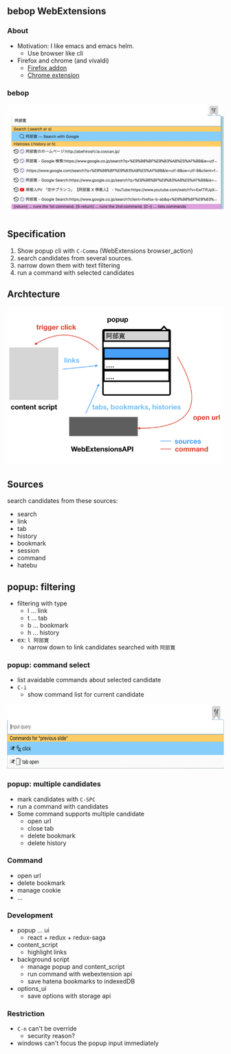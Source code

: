 ## bebop WebExtensions



### About

- Motivation: I like emacs and emacs helm.
  - Use browser like cli
- Firefox and chrome (and vivaldi)
  - [Firefox addon](https://addons.mozilla.org/ja/firefox/addon/bebop/)
  - [Chrome extension](https://chrome.google.com/webstore/detail/bebop/idiejicnogeolaeacihfjleoakggbdid)




### bebop

<img src="./images/bebop_popup.png" style="border: none;">


## Specification

1. Show popup cli with `C-Comma` (WebExtensions browser_action)
2. search candidates from several sources.
3. narrow down them with text filtering
4. run a command with selected candidates




## Archtecture

<img src="./images/bebop_arch.png" style="border: none;">



## Sources

search candidates from these sources:

- search
- link
- tab
- history
- bookmark
- session
- command
- hatebu



## popup: filtering

- filtering with type
  - l ... link
  - t ... tab
  - b ... bookmark
  - h ... history
- ex: `l 阿部寛`
  - narrow down to link candidates searched with `阿部寛`



### popup: command select

- list  avaidable commands about selected candidate
- `C-i`
  - show command list for current candidate

<img src="./images/bebop_command_list.png" height="150px" style="border: none;">



### popup: multiple candidates

- mark candidates with `C-SPC`
- run a command with candidates
- Some command supports multiple candidate
  - open url
  - close tab
  - delete bookmark
  - delete history



### Command

- open url
- delete bookmark
- manage cookie
- ...




### Development

- popup ... ui
  - react + redux + redux-saga
- content_script
  - highlight links
- background script
  - manage popup and content_script
  - run command with webextension api
  - save hatena bookmarks to indexedDB
- options_ui
  - save options with storage api



### Restriction

- `C-n` can't be override
  - security reason?
- windows can't focus the popup input immediately
